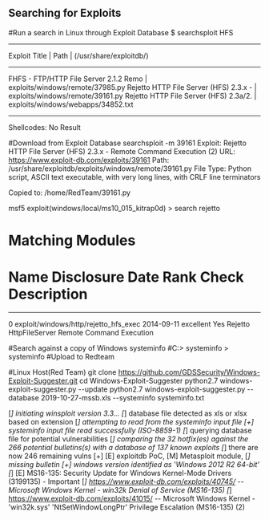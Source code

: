 Searching for Exploits
----------------------

#Run a search in Linux through Exploit Database 
$ searchsploit HFS
--------------------------------------- ----------------------------------------
 Exploit Title                         |  Path
                                       | (/usr/share/exploitdb/)
--------------------------------------- ----------------------------------------
FHFS - FTP/HTTP File Server 2.1.2 Remo | exploits/windows/remote/37985.py
Rejetto HTTP File Server (HFS) 2.3.x - | exploits/windows/remote/39161.py
Rejetto HTTP File Server (HFS) 2.3a/2. | exploits/windows/webapps/34852.txt
--------------------------------------- ----------------------------------------
Shellcodes: No Result

#Download from Exploit Database
searchsploit -m 39161
  Exploit: Rejetto HTTP File Server (HFS) 2.3.x - Remote Command Execution (2)
      URL: https://www.exploit-db.com/exploits/39161
     Path: /usr/share/exploitdb/exploits/windows/remote/39161.py
File Type: Python script, ASCII text executable, with very long lines, with CRLF line terminators

Copied to: /home/RedTeam/39161.py

msf5 exploit(windows/local/ms10_015_kitrap0d) > search rejetto

Matching Modules
================

   #  Name                                   Disclosure Date  Rank       Check  Description
   -  ----                                   ---------------  ----       -----  -----------
   0  exploit/windows/http/rejetto_hfs_exec  2014-09-11       excellent  Yes    Rejetto HttpFileServer Remote Command Execution

#Search against a copy of Windows systeminfo
#C:\> systeminfo > systeminfo
#Upload to Redteam

#Linux Host(Red Team)
git clone https://github.com/GDSSecurity/Windows-Exploit-Suggester.git
cd Windows-Exploit-Suggester
python2.7 windows-exploit-suggester.py --update
python2.7 windows-exploit-suggester.py --database 2019-10-27-mssb.xls --systeminfo systeminfo.txt

[*] initiating winsploit version 3.3...
[*] database file detected as xls or xlsx based on extension
[*] attempting to read from the systeminfo input file
[+] systeminfo input file read successfully (ISO-8859-1)
[*] querying database file for potential vulnerabilities
[*] comparing the 32 hotfix(es) against the 266 potential bulletins(s) with a database of 137 known exploits
[*] there are now 246 remaining vulns
[+] [E] exploitdb PoC, [M] Metasploit module, [*] missing bulletin
[+] windows version identified as 'Windows 2012 R2 64-bit'
[*] 
[E] MS16-135: Security Update for Windows Kernel-Mode Drivers (3199135) - Important
[*]   https://www.exploit-db.com/exploits/40745/ -- Microsoft Windows Kernel - win32k Denial of Service (MS16-135)
[*]   https://www.exploit-db.com/exploits/41015/ -- Microsoft Windows Kernel - 'win32k.sys' 'NtSetWindowLongPtr' Privilege Escalation (MS16-135) (2)
